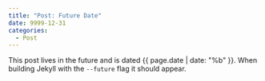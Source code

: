 ```yaml
---
title: "Post: Future Date"
date: 9999-12-31
categories:
  - Post
---
```


This post lives in the future and is dated {{ page.date | date: "%b" }}. When building Jekyll with the `--future` flag it should appear.